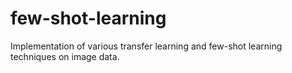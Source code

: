 # few-shot-learning
Implementation of various transfer learning and few-shot learning techniques on image data.
